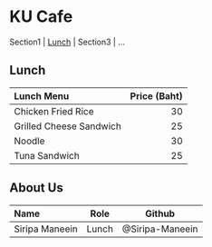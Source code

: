 # KU Cafe

Section1 | [Lunch](#Lunch) | Section3 | ...

## Lunch 
| Lunch Menu           |  Price (Baht) |
|:---------------------|---------------:|
| Chicken Fried Rice      | 30    |
| Grilled Cheese Sandwich | 25    |
| Noodle                  | 30    |
| Tuna Sandwich           | 25    |


## About Us
| Name      | Role      | Github          |
|:----------|-----------|-----------------|
| Siripa Maneein | Lunch | @Siripa-Maneein |

